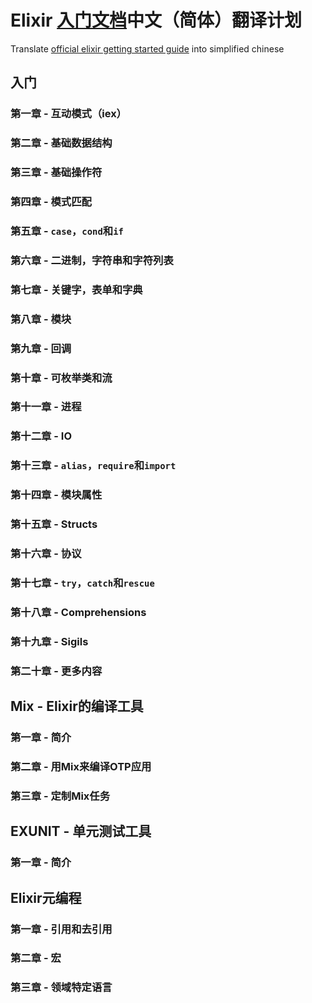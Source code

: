 # Elixir [入门文档](http://elixir-lang.org/getting_started/1.html)中文（简体）翻译计划
Translate [official elixir getting started guide](http://elixir-lang.org/getting_started/1.html) into simplified chinese

## 入门

### 第一章 - 互动模式（iex）

### 第二章 - 基础数据结构

### 第三章 - 基础操作符

### 第四章 - 模式匹配

### 第五章 - `case`，`cond`和`if`

### 第六章 - 二进制，字符串和字符列表

### 第七章 - 关键字，表单和字典

### 第八章 - 模块

### 第九章 - 回调

### 第十章 - 可枚举类和流

### 第十一章 - 进程

### 第十二章 - IO

### 第十三章 - `alias`，`require`和`import`

### 第十四章 - 模块属性

### 第十五章 - Structs

### 第十六章 - 协议

### 第十七章 - `try`，`catch`和`rescue`

### 第十八章 - Comprehensions

### 第十九章 - Sigils

### 第二十章 - 更多内容


## Mix - Elixir的编译工具

### 第一章 - 简介

### 第二章 - 用Mix来编译OTP应用

### 第三章 - 定制Mix任务

## EXUNIT - 单元测试工具

### 第一章 - 简介

## Elixir元编程

### 第一章 - 引用和去引用

### 第二章 - 宏

### 第三章 - 领域特定语言
